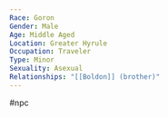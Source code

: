 ```yaml
---
Race: Goron
Gender: Male
Age: Middle Aged
Location: Greater Hyrule
Occupation: Traveler
Type: Minor
Sexuality: Asexual
Relationships: "[[Boldon]] (brother)"
---
```

 #npc 

